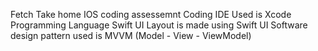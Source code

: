 Fetch Take home IOS coding assessemnt 
Coding IDE Used is Xcode
Programming Language Swift 
UI Layout is made using Swift UI 
Software design pattern used is MVVM (Model - View - ViewModel)
